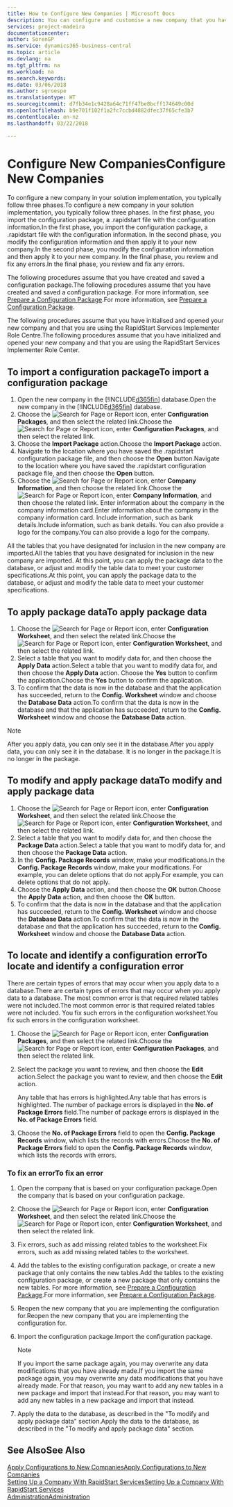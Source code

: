 ```yaml
---
title: How to Configure New Companies | Microsoft Docs
description: You can configure and customise a new company that you have created. To fine tune your implementation, you proceed in three phases to complete your configuration.
services: project-madeira
documentationcenter: 
author: SorenGP
ms.service: dynamics365-business-central
ms.topic: article
ms.devlang: na
ms.tgt_pltfrm: na
ms.workload: na
ms.search.keywords: 
ms.date: 03/06/2018
ms.author: sgroespe
ms.translationtype: HT
ms.sourcegitcommit: d7fb34e1c9428a64c71ff47be8bcff174649c00d
ms.openlocfilehash: b9e701f102f1a2fc7ccbd4882dfec37f65cfe3b7
ms.contentlocale: en-nz
ms.lasthandoff: 03/22/2018

---
```

# <a name="configure-new-companies"></a><span data-ttu-id="b400f-104">Configure New Companies</span><span class="sxs-lookup"><span data-stu-id="b400f-104">Configure New Companies</span></span>
<span data-ttu-id="b400f-105">To configure a new company in your solution implementation, you typically follow three phases.</span><span class="sxs-lookup"><span data-stu-id="b400f-105">To configure a new company in your solution implementation, you typically follow three phases.</span></span> <span data-ttu-id="b400f-106">In the first phase, you import the configuration package, a .rapidstart file with the configuration information.</span><span class="sxs-lookup"><span data-stu-id="b400f-106">In the first phase, you import the configuration package, a .rapidstart file with the configuration information.</span></span> <span data-ttu-id="b400f-107">In the second phase, you modify the configuration information and then apply it to your new company.</span><span class="sxs-lookup"><span data-stu-id="b400f-107">In the second phase, you modify the configuration information and then apply it to your new company.</span></span> <span data-ttu-id="b400f-108">In the final phase, you review and fix any errors.</span><span class="sxs-lookup"><span data-stu-id="b400f-108">In the final phase, you review and fix any errors.</span></span>  

<span data-ttu-id="b400f-109">The following procedures assume that you have created and saved a configuration package.</span><span class="sxs-lookup"><span data-stu-id="b400f-109">The following procedures assume that you have created and saved a configuration package.</span></span> <span data-ttu-id="b400f-110">For more information, see [Prepare a Configuration Package](admin-how-to-prepare-a-configuration-package.md).</span><span class="sxs-lookup"><span data-stu-id="b400f-110">For more information, see [Prepare a Configuration Package](admin-how-to-prepare-a-configuration-package.md).</span></span>  

<span data-ttu-id="b400f-111">The following procedures assume that you have initialised and opened your new company and that you are using the RapidStart Services Implementer Role Centre.</span><span class="sxs-lookup"><span data-stu-id="b400f-111">The following procedures assume that you have initialized and opened your new company and that you are using the RapidStart Services Implementer Role Center.</span></span>

## <a name="to-import-a-configuration-package"></a><span data-ttu-id="b400f-112">To import a configuration package</span><span class="sxs-lookup"><span data-stu-id="b400f-112">To import a configuration package</span></span>  
1. <span data-ttu-id="b400f-113">Open the new company in the [!INCLUDE[d365fin](includes/d365fin_md.md)] database.</span><span class="sxs-lookup"><span data-stu-id="b400f-113">Open the new company in the [!INCLUDE[d365fin](includes/d365fin_md.md)] database.</span></span>  
2. <span data-ttu-id="b400f-114">Choose the ![Search for Page or Report](media/ui-search/search_small.png "Search for Page or Report icon") icon, enter **Configuration Packages**, and then select the related link.</span><span class="sxs-lookup"><span data-stu-id="b400f-114">Choose the ![Search for Page or Report](media/ui-search/search_small.png "Search for Page or Report icon") icon, enter **Configuration Packages**, and then select the related link.</span></span>  
3. <span data-ttu-id="b400f-115">Choose the **Import Package** action.</span><span class="sxs-lookup"><span data-stu-id="b400f-115">Choose the **Import Package** action.</span></span>  
4. <span data-ttu-id="b400f-116">Navigate to the location where you have saved the .rapidstart configuration package file, and then choose the **Open** button.</span><span class="sxs-lookup"><span data-stu-id="b400f-116">Navigate to the location where you have saved the .rapidstart configuration package file, and then choose the **Open** button.</span></span>  
5. <span data-ttu-id="b400f-117">Choose the ![Search for Page or Report](media/ui-search/search_small.png "Search for Page or Report icon") icon, enter **Company Information**, and then choose the related link.</span><span class="sxs-lookup"><span data-stu-id="b400f-117">Choose the ![Search for Page or Report](media/ui-search/search_small.png "Search for Page or Report icon") icon, enter **Company Information**, and then choose the related link.</span></span> <span data-ttu-id="b400f-118">Enter information about the company in the company information card.</span><span class="sxs-lookup"><span data-stu-id="b400f-118">Enter information about the company in the company information card.</span></span> <span data-ttu-id="b400f-119">Include information, such as bank details.</span><span class="sxs-lookup"><span data-stu-id="b400f-119">Include information, such as bank details.</span></span> <span data-ttu-id="b400f-120">You can also provide a logo for the company.</span><span class="sxs-lookup"><span data-stu-id="b400f-120">You can also provide a logo for the company.</span></span>  

<span data-ttu-id="b400f-121">All the tables that you have designated for inclusion in the new company are imported.</span><span class="sxs-lookup"><span data-stu-id="b400f-121">All the tables that you have designated for inclusion in the new company are imported.</span></span> <span data-ttu-id="b400f-122">At this point, you can apply the package data to the database, or adjust and modify the table data to meet your customer specifications.</span><span class="sxs-lookup"><span data-stu-id="b400f-122">At this point, you can apply the package data to the database, or adjust and modify the table data to meet your customer specifications.</span></span>  

## <a name="to-apply-package-data"></a><span data-ttu-id="b400f-123">To apply package data</span><span class="sxs-lookup"><span data-stu-id="b400f-123">To apply package data</span></span>  
1. <span data-ttu-id="b400f-124">Choose the ![Search for Page or Report](media/ui-search/search_small.png "Search for Page or Report icon") icon, enter **Configuration Worksheet**, and then select the related link.</span><span class="sxs-lookup"><span data-stu-id="b400f-124">Choose the ![Search for Page or Report](media/ui-search/search_small.png "Search for Page or Report icon") icon, enter **Configuration Worksheet**, and then select the related link.</span></span>  
2. <span data-ttu-id="b400f-125">Select a table that you want to modify data for, and then choose the **Apply Data** action.</span><span class="sxs-lookup"><span data-stu-id="b400f-125">Select a table that you want to modify data for, and then choose the **Apply Data** action.</span></span> <span data-ttu-id="b400f-126">Choose the **Yes** button to confirm the application.</span><span class="sxs-lookup"><span data-stu-id="b400f-126">Choose the **Yes** button to confirm the application.</span></span>
3. <span data-ttu-id="b400f-127">To confirm that the data is now in the database and that the application has succeeded, return to the **Config. Worksheet** window and choose the **Database Data** action.</span><span class="sxs-lookup"><span data-stu-id="b400f-127">To confirm that the data is now in the database and that the application has succeeded, return to the **Config. Worksheet** window and choose the **Database Data** action.</span></span>  

> [!NOTE]  
>  <span data-ttu-id="b400f-128">After you apply data, you can only see it in the database.</span><span class="sxs-lookup"><span data-stu-id="b400f-128">After you apply data, you can only see it in the database.</span></span> <span data-ttu-id="b400f-129">It is no longer in the package.</span><span class="sxs-lookup"><span data-stu-id="b400f-129">It is no longer in the package.</span></span>  

## <a name="to-modify-and-apply-package-data"></a><span data-ttu-id="b400f-130">To modify and apply package data</span><span class="sxs-lookup"><span data-stu-id="b400f-130">To modify and apply package data</span></span>  
1. <span data-ttu-id="b400f-131">Choose the ![Search for Page or Report](media/ui-search/search_small.png "Search for Page or Report icon") icon, enter **Configuration Worksheet**, and then select the related link.</span><span class="sxs-lookup"><span data-stu-id="b400f-131">Choose the ![Search for Page or Report](media/ui-search/search_small.png "Search for Page or Report icon") icon, enter **Configuration Worksheet**, and then select the related link.</span></span>  
2. <span data-ttu-id="b400f-132">Select a table that you want to modify data for, and then choose the **Package Data** action.</span><span class="sxs-lookup"><span data-stu-id="b400f-132">Select a table that you want to modify data for, and then choose the **Package Data** action.</span></span>  
3. <span data-ttu-id="b400f-133">In the **Config. Package Records** window, make your modifications.</span><span class="sxs-lookup"><span data-stu-id="b400f-133">In the **Config. Package Records** window, make your modifications.</span></span> <span data-ttu-id="b400f-134">For example, you can delete options that do not apply.</span><span class="sxs-lookup"><span data-stu-id="b400f-134">For example, you can delete options that do not apply.</span></span>  
4. <span data-ttu-id="b400f-135">Choose the **Apply Data** action, and then choose the **OK** button.</span><span class="sxs-lookup"><span data-stu-id="b400f-135">Choose the **Apply Data** action, and then choose the **OK** button.</span></span>  
5. <span data-ttu-id="b400f-136">To confirm that the data is now in the database and that the application has succeeded, return to the **Config. Worksheet** window and choose the **Database Data** action.</span><span class="sxs-lookup"><span data-stu-id="b400f-136">To confirm that the data is now in the database and that the application has succeeded, return to the **Config. Worksheet** window and choose the **Database Data** action.</span></span>  

## <a name="to-locate-and-identify-a-configuration-error"></a><span data-ttu-id="b400f-137">To locate and identify a configuration error</span><span class="sxs-lookup"><span data-stu-id="b400f-137">To locate and identify a configuration error</span></span>  
<span data-ttu-id="b400f-138">There are certain types of errors that may occur when you apply data to a database.</span><span class="sxs-lookup"><span data-stu-id="b400f-138">There are certain types of errors that may occur when you apply data to a database.</span></span> <span data-ttu-id="b400f-139">The most common error is that required related tables were not included.</span><span class="sxs-lookup"><span data-stu-id="b400f-139">The most common error is that required related tables were not included.</span></span> <span data-ttu-id="b400f-140">You fix such errors in the configuration worksheet.</span><span class="sxs-lookup"><span data-stu-id="b400f-140">You fix such errors in the configuration worksheet.</span></span>

1. <span data-ttu-id="b400f-141">Choose the ![Search for Page or Report](media/ui-search/search_small.png "Search for Page or Report icon") icon, enter **Configuration Packages**, and then select the related link.</span><span class="sxs-lookup"><span data-stu-id="b400f-141">Choose the ![Search for Page or Report](media/ui-search/search_small.png "Search for Page or Report icon") icon, enter **Configuration Packages**, and then select the related link.</span></span>  
2. <span data-ttu-id="b400f-142">Select the package you want to review, and then choose the **Edit** action.</span><span class="sxs-lookup"><span data-stu-id="b400f-142">Select the package you want to review, and then choose the **Edit** action.</span></span>  

    <span data-ttu-id="b400f-143">Any table that has errors is highlighted.</span><span class="sxs-lookup"><span data-stu-id="b400f-143">Any table that has errors is highlighted.</span></span> <span data-ttu-id="b400f-144">The number of package errors is displayed in the **No. of Package Errors** field.</span><span class="sxs-lookup"><span data-stu-id="b400f-144">The number of package errors is displayed in the **No. of Package Errors** field.</span></span>  

3. <span data-ttu-id="b400f-145">Choose the **No. of Package Errors** field to open the **Config. Package Records** window, which lists the records with errors.</span><span class="sxs-lookup"><span data-stu-id="b400f-145">Choose the **No. of Package Errors** field to open the **Config. Package Records** window, which lists the records with errors.</span></span>  

### <a name="to-fix-an-error"></a><span data-ttu-id="b400f-146">To fix an error</span><span class="sxs-lookup"><span data-stu-id="b400f-146">To fix an error</span></span>  
1. <span data-ttu-id="b400f-147">Open the company that is based on your configuration package.</span><span class="sxs-lookup"><span data-stu-id="b400f-147">Open the company that is based on your configuration package.</span></span>  
2. <span data-ttu-id="b400f-148">Choose the ![Search for Page or Report](media/ui-search/search_small.png "Search for Page or Report icon") icon, enter **Configuration Worksheet**, and then select the related link.</span><span class="sxs-lookup"><span data-stu-id="b400f-148">Choose the ![Search for Page or Report](media/ui-search/search_small.png "Search for Page or Report icon") icon, enter **Configuration Worksheet**, and then select the related link.</span></span>  
3. <span data-ttu-id="b400f-149">Fix errors, such as add missing related tables to the worksheet.</span><span class="sxs-lookup"><span data-stu-id="b400f-149">Fix errors, such as add missing related tables to the worksheet.</span></span>  
4. <span data-ttu-id="b400f-150">Add the tables to the existing configuration package, or create a new package that only contains the new tables.</span><span class="sxs-lookup"><span data-stu-id="b400f-150">Add the tables to the existing configuration package, or create a new package that only contains the new tables.</span></span> <span data-ttu-id="b400f-151">For more information, see [Prepare a Configuration Package](admin-how-to-prepare-a-configuration-package.md).</span><span class="sxs-lookup"><span data-stu-id="b400f-151">For more information, see [Prepare a Configuration Package](admin-how-to-prepare-a-configuration-package.md).</span></span>  
5. <span data-ttu-id="b400f-152">Reopen the new company that you are implementing the configuration for.</span><span class="sxs-lookup"><span data-stu-id="b400f-152">Reopen the new company that you are implementing the configuration for.</span></span>  
6. <span data-ttu-id="b400f-153">Import the configuration package.</span><span class="sxs-lookup"><span data-stu-id="b400f-153">Import the configuration package.</span></span>  

    > [!NOTE]  
    >  <span data-ttu-id="b400f-154">If you import the same package again, you may overwrite any data modifications that you have already made.</span><span class="sxs-lookup"><span data-stu-id="b400f-154">If you import the same package again, you may overwrite any data modifications that you have already made.</span></span> <span data-ttu-id="b400f-155">For that reason, you may want to add any new tables in a new package and import that instead.</span><span class="sxs-lookup"><span data-stu-id="b400f-155">For that reason, you may want to add any new tables in a new package and import that instead.</span></span>  

7. <span data-ttu-id="b400f-156">Apply the data to the database, as described in the "To modify and apply package data" section.</span><span class="sxs-lookup"><span data-stu-id="b400f-156">Apply the data to the database, as described in the "To modify and apply package data" section.</span></span>

## <a name="see-also"></a><span data-ttu-id="b400f-157">See Also</span><span class="sxs-lookup"><span data-stu-id="b400f-157">See Also</span></span>  
[<span data-ttu-id="b400f-158">Apply Configurations to New Companies</span><span class="sxs-lookup"><span data-stu-id="b400f-158">Apply Configurations to New Companies</span></span>](admin-apply-configuration-to-new-companies.md)  
[<span data-ttu-id="b400f-159">Setting Up a Company With RapidStart Services</span><span class="sxs-lookup"><span data-stu-id="b400f-159">Setting Up a Company With RapidStart Services</span></span>](admin-set-up-a-company-with-rapidstart.md)  
[<span data-ttu-id="b400f-160">Administration</span><span class="sxs-lookup"><span data-stu-id="b400f-160">Administration</span></span>](admin-setup-and-administration.md)


